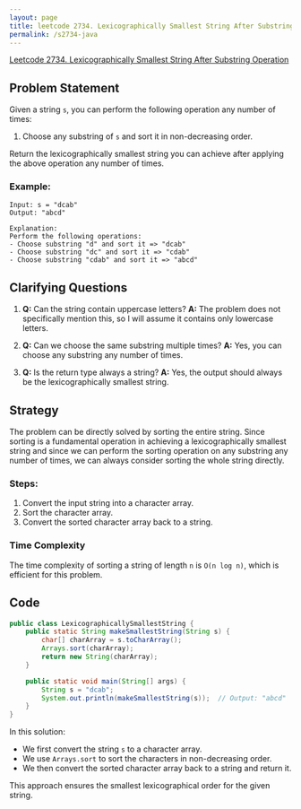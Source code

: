```yaml
---
layout: page
title: leetcode 2734. Lexicographically Smallest String After Substring Operation
permalink: /s2734-java
---
```

[Leetcode 2734. Lexicographically Smallest String After Substring Operation](https://algoadvance.github.io/algoadvance/l2734)
## Problem Statement

Given a string `s`, you can perform the following operation any number of times:

1. Choose any substring of `s` and sort it in non-decreasing order.

Return the lexicographically smallest string you can achieve after applying the above operation any number of times.

### Example:

    Input: s = "dcab"
    Output: "abcd"

    Explanation:
    Perform the following operations:
    - Choose substring "d" and sort it => "dcab"
    - Choose substring "dc" and sort it => "cdab"
    - Choose substring "cdab" and sort it => "abcd"

## Clarifying Questions

1. **Q:** Can the string contain uppercase letters?
   **A:** The problem does not specifically mention this, so I will assume it contains only lowercase letters.

2. **Q:** Can we choose the same substring multiple times?
   **A:** Yes, you can choose any substring any number of times.

3. **Q:** Is the return type always a string?
   **A:** Yes, the output should always be the lexicographically smallest string.

## Strategy

The problem can be directly solved by sorting the entire string. Since sorting is a fundamental operation in achieving a lexicographically smallest string and since we can perform the sorting operation on any substring any number of times, we can always consider sorting the whole string directly.

### Steps:

1. Convert the input string into a character array.
2. Sort the character array.
3. Convert the sorted character array back to a string.

### Time Complexity

The time complexity of sorting a string of length `n` is `O(n log n)`, which is efficient for this problem.

## Code

```java
public class LexicographicallySmallestString {
    public static String makeSmallestString(String s) {
        char[] charArray = s.toCharArray();
        Arrays.sort(charArray);
        return new String(charArray);
    }

    public static void main(String[] args) {
        String s = "dcab";
        System.out.println(makeSmallestString(s));  // Output: "abcd"
    }
}
```

In this solution:
- We first convert the string `s` to a character array.
- We use `Arrays.sort` to sort the characters in non-decreasing order.
- We then convert the sorted character array back to a string and return it.

This approach ensures the smallest lexicographical order for the given string.